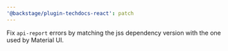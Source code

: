 ```yaml
---
'@backstage/plugin-techdocs-react': patch
---
```


Fix `api-report` errors by matching the jss dependency version with the one used by Material UI.
